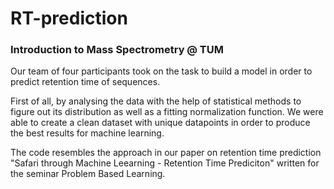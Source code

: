 # RT-prediction 
### Introduction to Mass Spectrometry @ TUM 

Our team of four participants took on the task to build a model in order to predict retention time of sequences. 

First of all, by analysing the data with the help of statistical methods to figure out its distribution as well as a fitting normalization function. We were able to create a clean dataset with unique datapoints in order to produce the best results for machine learning. 

The code resembles the approach in our paper on retention time prediction "Safari through Machine Leearning - Retention Time Prediciton" written for the seminar Problem Based Learning.
